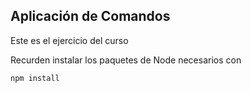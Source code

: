 ## Aplicación de Comandos

Este es el ejercicio del curso

Recurden instalar los paquetes de Node necesarios con

```
npm install
```
